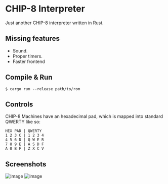 # CHIP-8 Interpreter
Just another CHIP-8 interpreter written in Rust.

## Missing features
* Sound.
* Proper timers.
* Faster frontend

## Compile & Run
```$ cargo run --release path/to/rom```
## Controls
CHIP-8 Machines have an hexadecimal pad, which is mapped into standard QWERTY like so:

```
HEX PAD | QWERTY
1 2 3 C | 1 2 3 4
4 5 6 D | Q W E R
7 8 9 E | A S D F
A 0 B F | Z X C V
```
## Screenshots
![image](https://user-images.githubusercontent.com/1664307/70995082-ef1a0380-20cf-11ea-8f43-97c67a446f4a.png)
![image](https://user-images.githubusercontent.com/1664307/70998539-df062200-20d7-11ea-94f4-464cb76be4bf.png)

